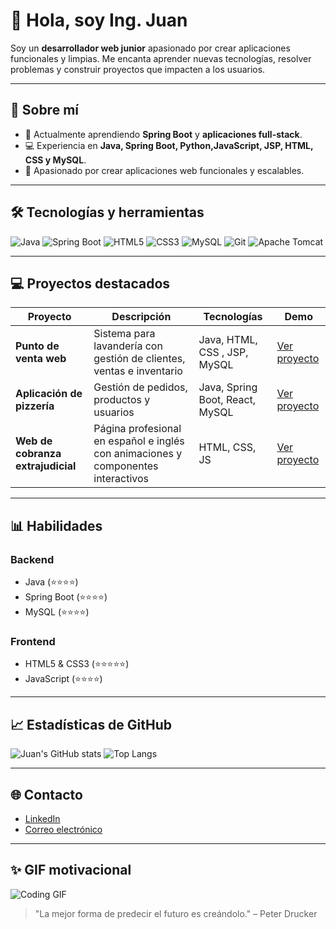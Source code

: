 # 👋 Hola, soy Ing. Juan

Soy un **desarrollador web junior** apasionado por crear aplicaciones funcionales y limpias. Me encanta aprender nuevas tecnologías, resolver problemas y construir proyectos que impacten a los usuarios.  

---

## 🎯 Sobre mí
- 🌱 Actualmente aprendiendo **Spring Boot** y **aplicaciones full-stack**.
- 💻 Experiencia en **Java, Spring Boot, Python,JavaScript, JSP, HTML, CSS y MySQL**.
- 🚀 Apasionado por crear aplicaciones web funcionales y escalables.

---

## 🛠️ Tecnologías y herramientas
![Java](https://img.shields.io/badge/Java-ED8B00?style=for-the-badge&logo=java&logoColor=white)
![Spring Boot](https://img.shields.io/badge/Spring%20Boot-6DB33F?style=for-the-badge&logo=spring&logoColor=white)
![HTML5](https://img.shields.io/badge/HTML5-E34F26?style=for-the-badge&logo=html5&logoColor=white)
![CSS3](https://img.shields.io/badge/CSS3-1572B6?style=for-the-badge&logo=css3&logoColor=white)
![MySQL](https://img.shields.io/badge/MySQL-4479A1?style=for-the-badge&logo=mysql&logoColor=white)
![Git](https://img.shields.io/badge/Git-F05032?style=for-the-badge&logo=git&logoColor=white)
![Apache Tomcat](https://img.shields.io/badge/Apache%20Tomcat-F8DC75?style=for-the-badge&logo=apachetomcat&logoColor=black)

---

## 💻 Proyectos destacados
| Proyecto | Descripción | Tecnologías | Demo |
|----------|-------------|-------------|------|
| **Punto de venta web** | Sistema para lavandería con gestión de clientes, ventas e inventario | Java, HTML, CSS , JSP, MySQL | [Ver proyecto](https://github.com/JuanV1507/WebLaCochera) |
| **Aplicación de pizzería** | Gestión de pedidos, productos y usuarios | Java, Spring Boot, React, MySQL | [Ver proyecto](#) |
| **Web de cobranza extrajudicial** | Página profesional en español e inglés con animaciones y componentes interactivos | HTML, CSS, JS | [Ver proyecto](https://ircdebtrecovery.com/) |

---

## 📊 Habilidades
### Backend
- Java (⭐⭐⭐⭐)
- Spring Boot (⭐⭐⭐⭐)
- MySQL (⭐⭐⭐⭐)

### Frontend
- HTML5 & CSS3 (⭐⭐⭐⭐⭐)
- JavaScript (⭐⭐⭐⭐)

---

## 📈 Estadísticas de GitHub
![Juan's GitHub stats](https://github-readme-stats.vercel.app/api?username=JuanV1507&show_icons=true&theme=radical)
![Top Langs](https://github-readme-stats.vercel.app/api/top-langs/?username=JuanV1507&layout=compact&theme=radical)

---

## 🌐 Contacto
- [LinkedIn]([https://www.linkedin.com/in/tu-linkedin](https://www.linkedin.com/in/juan-manuel-chan-vazquez-b2b220292/))
- [Correo electrónico](ingjuanchan03@gmail.com)

---

## ✨ GIF motivacional
![Coding GIF](https://media.giphy.com/media/26gssIytJvy1b1THO/giphy.gif)

> "La mejor forma de predecir el futuro es creándolo." – Peter Drucker
